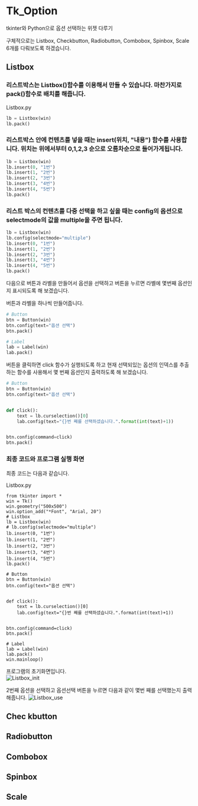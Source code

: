 # Tk_Option
tkinter와 Python으로 옵션 선택하는 위젯 다루기   
   
구체적으로는 Listbox, Checkbutton, Radiobutton, Combobox, Spinbox, Scale 6개를 다뤄보도록 하겠습니다.

## Listbox

### 리스트박스는 Listbox()함수를 이용해서 만들 수 있습니다. 마찬가지로 pack()함수로 배치를 해줍니다.

Listbox.py
```python
lb = Listbox(win)
lb.pack()
```   
   
### 리스트박스 안에 컨텐츠를 넣을 때는 insert(위치, "내용") 함수를 사용합니다. 위치는 위에서부터 0,1,2,3 순으로 오름차순으로 들어가게됩니다.
```python
lb = Listbox(win)
lb.insert(0, "1번")
lb.insert(1, "2번")
lb.insert(2, "3번")
lb.insert(3, "4번")
lb.insert(4, "5번")
lb.pack()
```

### 리스트 박스의 컨텐츠를 다중 선택을 하고 싶을 때는 config의 옵션으로 selectmode의 값을 multiple을 주면 됩니다.
```python
lb = Listbox(win)
lb.config(selectmode="multiple")
lb.insert(0, "1번")
lb.insert(1, "2번")
lb.insert(2, "3번")
lb.insert(3, "4번")
lb.insert(4, "5번")
lb.pack()
```   

다음으로 버튼과 라벨을 만들어서 옵션을 선택하고 버튼을 누르면 라벨에 몇번째 옵션인지 표시되도록 해 보겠습니다.   
   
버튼과 라벨을 하나씩 만들어줍니다.
```python
# Button
btn = Button(win)
btn.config(text="옵션 선택")
btn.pack()

# Label
lab = Label(win)
lab.pack()
```   

버튼을 클릭하면 click 함수가 실행되도록 하고 현재 선택되있는 옵션의 인덱스를 추출하는 함수를 사용해서 몇 번째 옵션인지 출력하도록 해 보겠습니다.
```python
# Button
btn = Button(win)
btn.config(text="옵션 선택")


def click():
    text = lb.curselection()[0]
    lab.config(text="{}번 째를 선택하셨습니다.".format(int(text)+1))


btn.config(command=click)
btn.pack()
```

### 최종 코드와 프로그램 실행 화면   
   
최종 코드는 다음과 같습니다.

Listbox.py
```pytohn
from tkinter import *
win = Tk()
win.geometry("500x500")
win.option_add("*Font", "Arial, 20")
# Listbox
lb = Listbox(win)
# lb.config(selectmode="multiple")
lb.insert(0, "1번")
lb.insert(1, "2번")
lb.insert(2, "3번")
lb.insert(3, "4번")
lb.insert(4, "5번")
lb.pack()

# Button
btn = Button(win)
btn.config(text="옵션 선택")


def click():
    text = lb.curselection()[0]
    lab.config(text="{}번 째를 선택하셨습니다.".format(int(text)+1))


btn.config(command=click)
btn.pack()

# Label
lab = Label(win)
lab.pack()
win.mainloop()
```
프로그램의 초기화면입니다.   
![Listbox_init](https://user-images.githubusercontent.com/58906858/152482708-da76f81a-9d17-4c2e-9516-7083325db36d.png)   
   
2번째 옵션을 선택하고 옵션선택 버튼을 누르면 다음과 같이 몇번 째를 선택했는지 출력해줍니다.
![Listbox_use](https://user-images.githubusercontent.com/58906858/152482832-cc1e026d-51a0-4efe-b856-9fab29358fda.png)






## Chec kbutton

## Radiobutton

## Combobox

## Spinbox

## Scale
